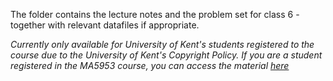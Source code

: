 The folder contains the lecture notes and the problem set for class 6 - together with relevant datafiles if appropriate.

*Currently only available for University of Kent's students registered to the course due to the University of Kent's Copyright Policy. If you are a student registered in the MA5953 course, you can access the material [here]()*
